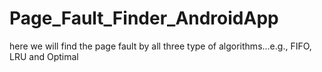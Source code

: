 # Page_Fault_Finder_AndroidApp
here we will find the page fault by all three type of algorithms...e.g., FIFO, LRU and Optimal

